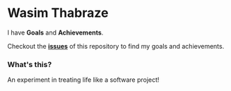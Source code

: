 Wasim Thabraze
===============

I have <b>Goals</b> and <b>Achievements</b>.


Checkout the <a href="https://github.com/waseem18/Life/issues"><b>issues</b></a> of this repository to find my goals and achievements.




<h3>What's this?</h3>


An experiment in treating life like a software project!
